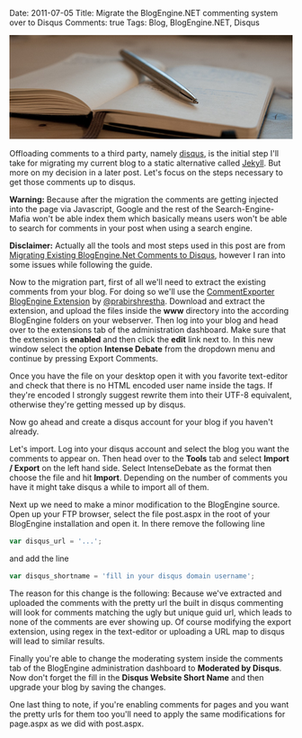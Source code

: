 Date: 2011-07-05
Title: Migrate the BlogEngine.NET commenting system over to Disqus
Comments: true
Tags: Blog, BlogEngine.NET, Disqus

![comments](/assets/images/2011/7/DSC_6717.jpg)

Offloading comments to a third party, namely [disqus](https://disqus.com/), is the initial step I'll take for migrating my current blog to a static alternative called [Jekyll](https://github.com/mojombo/jekyll/). But more on my decision in a later post. Let's focus on the steps necessary to get those comments up to disqus.

**Warning:** Because after the migration the comments are getting injected into the page via Javascript, Google and the rest of the Search-Engine-Mafia won't be able index them which basically means users won't be able to search for comments in your post when using a search engine.

**Disclaimer:** Actually all the tools and most steps used in this post are from [Migrating Existing BlogEngine.Net Comments to Disqus](https://blog.prabir.me/post/Migrating-Existing-BlogEngineNet-Comments-to-Disqus.aspx), however I ran into some issues while following the guide.

Now to the migration part, first of all we'll need to extract the existing comments from your blog. For doing so we'll use the [CommentExporter BlogEngine Extension](http://blog.prabir.me/files/2010/5/DisqusUploaderWithBlogEngineExtensions.zip) by [@prabirshrestha](https://twitter.com/prabirshrestha). Download and extract the extension, and upload the files inside the **www** directory into the according BlogEngine folders on your webserver. Then log into your blog and head over to the extensions tab of the administration dashboard. Make sure that the extension is **enabled** and then click the **edit** link next to. In this new window select the option **Intense Debate** from the dropdown menu and continue by pressing Export Comments.

Once you have the file on your desktop open it with you favorite text-editor and check that there is no HTML encoded user name inside the **<name>** tags. If they're encoded I strongly suggest rewrite them into their UTF-8 equivalent, otherwise they're getting messed up by disqus.

Now go ahead and create a disqus account for your blog if you haven't already.

Let's import. Log into your disqus account and select the blog you want the comments to appear on. Then head over to the **Tools** tab and select **Import / Export** on the left hand side. Select IntenseDebate as the format then choose the file and hit **Import**. Depending on the number of comments you have it might take disqus a while to import all of them.

Next up we need to make a minor modification to the BlogEngine source. Open up your FTP browser, select the file post.aspx in the root of your BlogEngine installation and open it. In there remove the following line

``` javascript
var disqus_url = '...';
```
and add the line

``` javascript
var disqus_shortname = 'fill in your disqus domain username';
```

The reason for this change is the following: Because we've extracted and uploaded the comments with the pretty url the built in disqus commenting will look for comments matching the ugly but unique guid url, which leads to none of the comments are ever showing up. Of course modifying the export extension, using regex in the text-editor or uploading a URL map to disqus will lead to similar results.

Finally you're able to change the moderating system inside the comments tab of the BlogEngine administration dashboard to **Moderated by Disqus**. Now don't forget the fill in the **Disqus Website Short Name** and then upgrade your blog by saving the changes.

One last thing to note, if you're enabling comments for pages and you want the pretty urls for them too you'll need to apply the same modifications for page.aspx as we did with post.aspx.
